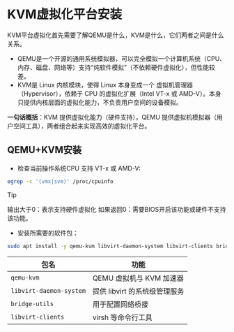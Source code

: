 # KVM虚拟化平台安装

KVM平台虚拟化首先需要了解QEMU是什么，KVM是什么，它们两者之间是什么关系。

- QEMU是一个开源的通用系统模拟器，可以完全模拟一个计算机系统（CPU、内存、磁盘、网络等）支持“纯软件模拟”（不依赖硬件虚拟化），但性能较差。
- KVM是 Linux 内核模块，使得 Linux 本身变成一个 虚拟机管理器（Hypervisor），依赖于 CPU 的虚拟化扩展（Intel VT-x 或 AMD-V）。本身只提供内核层面的虚拟化能力，不负责用户空间的设备模拟。

**一句话概括**：KVM 提供虚拟化能力（硬件支持），QEMU 提供虚拟机模拟器（用户空间工具），两者组合起来实现高效的虚拟化平台。

## QEMU+KVM安装

- 检查当前操作系统CPU 支持 VT-x 或 AMD-V:

```bash
egrep -c '(vmx|svm)' /proc/cpuinfo
```

> [!TIP]
> 输出大于0：表示支持硬件虚拟化
> 如果返回0：需要BIOS开启该功能或硬件不支持该功能。

- 安装所需要的软件包：

```bash
sudo apt install -y qemu-kvm libvirt-daemon-system libvirt-clients bridge-utils
```

|包名|功能|
|----|----|
|`qemu-kvm`|QEMU 虚拟机与 KVM 加速器|
|`libvirt-daemon-system`|提供 libvirt 的系统级管理服务|
|`bridge-utils`|用于配置网络桥接|
|`libvirt-clients`|virsh 等命令行工具|